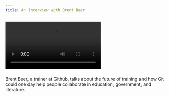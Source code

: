 ```yaml
---
title: An Interview with Brent Beer
---
```


<div class="flowplayer" data-embed="false">
  <video src="http://player.vimeo.com/external/111263308.hd.mp4?s=1324c7809d590df11e04620305ee9203"></video>
</div>

###

Brent Beer, a trainer at Github, talks about the future of training
and how Git could one day help people collaborate in education,
government, and literature.
